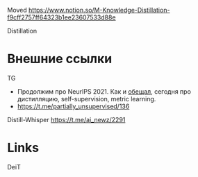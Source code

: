 
Moved
https://www.notion.so/M-Knowledge-Distillation-f9cff2757ff64323b1ee23607533d88e

Distillation
# Внешние ссылки

TG
- Продолжим про NeurIPS 2021. Как и [обещал](https://t.me/partially_unsupervised/135), сегодня про дистилляцию, self-supervision, metric learning.
- https://t.me/partially_unsupervised/136

Distill-Whisper
https://t.me/ai_newz/2291

# Links

DeiT